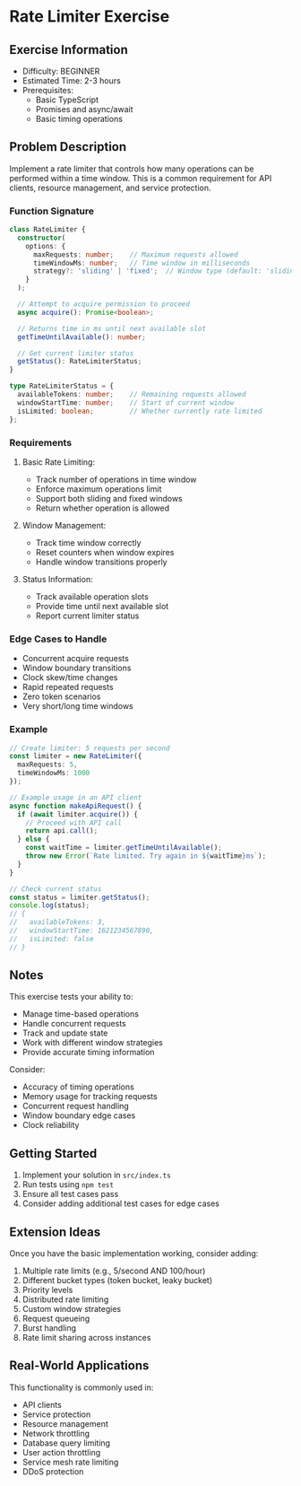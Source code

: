 # Rate Limiter Exercise

## Exercise Information
- Difficulty: BEGINNER
- Estimated Time: 2-3 hours
- Prerequisites:
    - Basic TypeScript
    - Promises and async/await
    - Basic timing operations

## Problem Description

Implement a rate limiter that controls how many operations can be performed within a time window. This is a common requirement for API clients, resource management, and service protection.

### Function Signature
```typescript
class RateLimiter {
  constructor(
    options: {
      maxRequests: number;    // Maximum requests allowed
      timeWindowMs: number;   // Time window in milliseconds
      strategy?: 'sliding' | 'fixed';  // Window type (default: 'sliding')
    }
  );

  // Attempt to acquire permission to proceed
  async acquire(): Promise<boolean>;

  // Returns time in ms until next available slot
  getTimeUntilAvailable(): number;

  // Get current limiter status
  getStatus(): RateLimiterStatus;
}

type RateLimiterStatus = {
  availableTokens: number;    // Remaining requests allowed
  windowStartTime: number;    // Start of current window
  isLimited: boolean;         // Whether currently rate limited
};
```

### Requirements

1. Basic Rate Limiting:
    - Track number of operations in time window
    - Enforce maximum operations limit
    - Support both sliding and fixed windows
    - Return whether operation is allowed

2. Window Management:
    - Track time window correctly
    - Reset counters when window expires
    - Handle window transitions properly

3. Status Information:
    - Track available operation slots
    - Provide time until next available slot
    - Report current limiter status

### Edge Cases to Handle

- Concurrent acquire requests
- Window boundary transitions
- Clock skew/time changes
- Rapid repeated requests
- Zero token scenarios
- Very short/long time windows

### Example

```typescript
// Create limiter: 5 requests per second
const limiter = new RateLimiter({
  maxRequests: 5,
  timeWindowMs: 1000
});

// Example usage in an API client
async function makeApiRequest() {
  if (await limiter.acquire()) {
    // Proceed with API call
    return api.call();
  } else {
    const waitTime = limiter.getTimeUntilAvailable();
    throw new Error(`Rate limited. Try again in ${waitTime}ms`);
  }
}

// Check current status
const status = limiter.getStatus();
console.log(status);
// {
//   availableTokens: 3,
//   windowStartTime: 1621234567890,
//   isLimited: false
// }
```

## Notes

This exercise tests your ability to:
- Manage time-based operations
- Handle concurrent requests
- Track and update state
- Work with different window strategies
- Provide accurate timing information

Consider:
- Accuracy of timing operations
- Memory usage for tracking requests
- Concurrent request handling
- Window boundary edge cases
- Clock reliability

## Getting Started

1. Implement your solution in `src/index.ts`
2. Run tests using `npm test`
3. Ensure all test cases pass
4. Consider adding additional test cases for edge cases

## Extension Ideas

Once you have the basic implementation working, consider adding:
1. Multiple rate limits (e.g., 5/second AND 100/hour)
2. Different bucket types (token bucket, leaky bucket)
3. Priority levels
4. Distributed rate limiting
5. Custom window strategies
6. Request queueing
7. Burst handling
8. Rate limit sharing across instances

## Real-World Applications

This functionality is commonly used in:
- API clients
- Service protection
- Resource management
- Network throttling
- Database query limiting
- User action throttling
- Service mesh rate limiting
- DDoS protection
